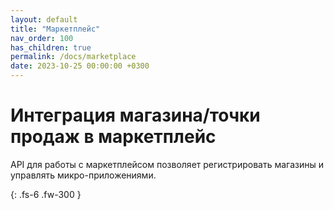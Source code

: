 ```yaml
---
layout: default
title: "Маркетплейс"
nav_order: 100
has_children: true
permalink: /docs/marketplace
date: 2023-10-25 00:00:00 +0300
---
```


# Интеграция магазина/точки продаж в маркетплейс

API для работы с маркетплейсом позволяет регистрировать магазины и управлять микро-приложениями.


{: .fs-6 .fw-300 }
